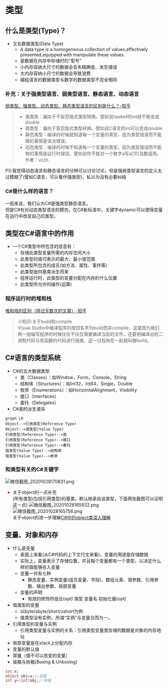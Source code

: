 # 类型
## 什么是类型(Type)？

- 又名数据类型(Data Type)
    - A data type is a homogeneous collection of values,effectively presented,equipped with manipulate these values.
    - 是数据在内存中存储时的“型号”
    - 小内存容纳大尺寸的数据会丢失精确度、发生错误
    - 大内存容纳小尺寸的数据会导致浪费
    - 编程语言的数据类型与数学的数据类型不完全相同
  

### 补充：关于强类型语言、弱类型语言、静态语言、动态语言
[弱类型、强类型、动态类型、静态类型语言的区别是什么？-知乎](https://www.zhihu.com/question/19918532)

>- 强类型：偏向于不容忍隐式类型转换。譬如说haskell的int就不能变成double
>- 弱类型：偏向于容忍隐式类型转换。譬如说C语言的int可以变成double
>- 静态类型：编译的时候就知道每一个变量的类型，因为类型错误而不能做的事情是语法错误。
>- 动态类型：编译的时候不知道每一个变量的类型，因为类型错误而不能做的事情是运行时错误。譬如说你不能对一个数字a写a[10]当数组用。  
>作者：vczh

PS:我觉得动态语言和静态语言的分辨可以讨论讨论，但是强弱类型语言的定义太过模糊了(譬如C语言，可以看作强类型)，私以为没有必要纠结

### C#是什么样的语言？
一般来说，我们认为C#是强类型静态语言。  
但是C#有对动态类型语言的模仿，在C#新标准中，关键字dynamic可以使得变量在运行中改变自己的类型。

## 类型在C#语言中的作用
- 一个C#类型中所包含的信息有：
    - 存储此类型变量所需的内存空间大小
    - 此类型的值可表示的最大、最小值范围
    - 此类型所包含的成员(如方法、属性、事件等)
    - 此类型由何基类派生而来
    - 程序运行时，此类型的变量分配在内存的什么位置
    - 此类型所允许的操作(运算)

### 程序运行时的堆和栈
[堆和栈的区别（转过无数次的文章）-知乎](https://blog.csdn.net/hairetz/article/details/4141043)  
> 小知识:关于build和compile  
Visual Studio中编译程序的按钮名字为build而非compile，这是因为我们再一般编写程序的时候往往不仅仅需要编译当前的文件，还要把编译出的二进制代码与库函数的代码进行链接，这一过程和在一起就叫做build。

## C#语言的类型系统
- C#的五大数据类型
    - 类（Classes）：如Window，Form，Console，String
    - 结构体（Structures）：如Int32，Int64，Single，Double
    - 枚举（Enumerations）：如HorizontalAlignment，Visibility
    - 接口（Interfaces）
    - 委托（Delegates）
- C#类的派生谱系
```mermaid
graph LR
Object-->引用类型(Reference Type)
Object-->值类型(Value Type)
引用类型(Reference Type)-->类
引用类型(Reference Type)-->接口
引用类型(Reference Type)-->委托
值类型(Value Type)-->结构体
值类型(Value Type)-->枚举
```
### 和类型有关的C#关键字
![微信截图_20201028170831.png](https://i.loli.net/2020/10/28/4w932zVbQlqnKUx.png)  
- 关于object的一点补充  
(所有类型(包括引用类型)的基类，默认继承自该类型，下面两张截图可以证明这一点)
![微信截图_20201028165932.png](https://i.loli.net/2020/10/28/gCL5pGXSqn3Hwhk.png)  
![微信截图_20201028165756.png](https://i.loli.net/2020/10/28/gav9tBJ8ToOGSwq.png)  
关于object的进一步理解[C#中的object类深入理解](https://blog.csdn.net/wnln25/article/details/6678357)

## 变量、对象和内存
- 什么是变量
    - 表面上来看(从C#代码的上下文行文来看)，变量的用途是存储数据
    - 实际上，变量表示了存储位置，并且每个变量都有一个类型，以决定什么样的值能够存入变量
    - 变量一共有七种
        - 静态变量、实例变量(成员变量、字段)、数组元素、值参数、引用参数、输出参数、局部变量
    - 变量的声明
        - 有效的修饰符组合(opt) 类型 变量名 初始化器(opt)  
- 值类型的变量
    - 以byte/sbyte/short/ushort为例
    - 值类型没有实例，所谓“实例”与变量合而为一。
- 引用类型的变量与实例
    - 引用类型变量与实例的关系：引用类型变量里存储的数据是对象的内存地址
- 局部变量是在stack上分配内存
- 变量的默认值
- 常量（值不可以改变的变量）
- 装箱与拆箱(Boxing & Unboxing)
```cs
int x;
object obj=x;//装箱
int y=(int)obj;//拆箱
```